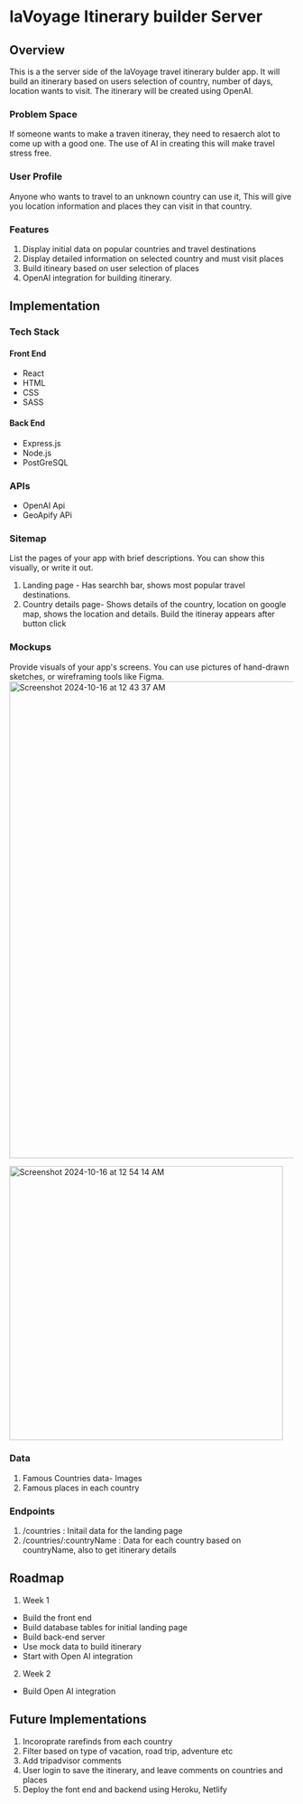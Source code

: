 # laVoyage Itinerary builder Server

## Overview

This is a the server side of the laVoyage travel itinerary bulder app. It will build an itinerary based on users selection of country, number of days, location wants to visit. The itinerary will be created using OpenAI.

### Problem Space

If someone wants to make a traven itineray, they need to resaerch alot to come up with a good one. The use of AI in creating this will make travel stress free.

### User Profile

Anyone who wants to travel to an unknown country can use it, This will give you location information and places they can visit in that country.

### Features

1. Display initial data on popular countries and travel destinations
2. Display detailed information on selected country and must visit places
3. Build itineary based on user selection of places
4. OpenAI integration for building itinerary.

## Implementation

### Tech Stack

#### Front End

- React
- HTML
- CSS
- SASS

#### Back End

- Express.js
- Node.js
- PostGreSQL

### APIs

- OpenAI Api
- GeoApify APi

### Sitemap

List the pages of your app with brief descriptions. You can show this visually, or write it out.

1. Landing page - Has searchh bar, shows most popular travel destinations.
2. Country details page- Shows details of the country, location on google map, shows the location and details. Build the itineray appears after button click

### Mockups

Provide visuals of your app's screens. You can use pictures of hand-drawn sketches, or wireframing tools like Figma.
<img width="844" alt="Screenshot 2024-10-16 at 12 43 37 AM" src="https://github.com/user-attachments/assets/8a176ccb-855b-4462-9447-d7fbbcd12421">

<img width="485" alt="Screenshot 2024-10-16 at 12 54 14 AM" src="https://github.com/user-attachments/assets/8c58f7fc-d6d7-4994-8423-6302815b49e0">

### Data

1. Famous Countries data- Images
2. Famous places in each country

### Endpoints

1. /countries : Initail data for the landing page
2. /countries/:countryName : Data for each country based on countryName, also to get itinerary details

## Roadmap

1. Week 1

- Build the front end
- Build database tables for initial landing page
- Build back-end server
- Use mock data to build itinerary
- Start with Open AI integration

2. Week 2

- Build Open AI integration


## Future Implementations

1. Incoroprate rarefinds from each country
2. Filter based on type of vacation, road trip, adventure etc
3. Add tripadvisor comments
4. User login to save the itinerary, and leave comments on countries and places
5. Deploy the font end and backend using Heroku, Netlify
